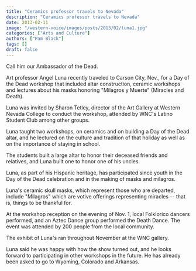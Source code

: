 ```yaml
---
title: "Ceramics professor travels to Nevada"
description: "Ceramics professor travels to Nevada"
date: 2013-02-11
image: "/western-voice/images/posts/2013/02/luna1.jpg"
categories: ["Arts and Culture"]
authors: ["Pam Black"]
tags: []
draft: false
---
```

Call him our Ambassador of the Dead.

Art professor Angel Luna recently traveled to Carson City, Nev., for a Day of the Dead workshop that included altar construction, ceramic workshops and lectures about his masks honoring "Milagros y Muerte" (Miracles and Death).

Luna was invited by Sharon Tetley, director of the Art Gallery at Western Nevada College to conduct the workshop, attended by WNC's Latino Student Club among other groups.

Luna taught two workshops, on ceramics and on building a Day of the Dead altar, and he lectured on the culture and tradition of that holiday as well as on the importance of staying in school.

The students built a large altar to honor their deceased friends and relatives, and Luna built one to honor one of his uncles.

Luna, as part of his Hispanic heritage, has participated since youth in the Day of the Dead celebration and in the making of masks and milagros.

Luna's ceramic skull masks, which represent those who are departed, include "Milagros" which are votive offerings representing miracles -- that is, things to be thankful for.

At the workshop reception on the evening of Nov. 1, local Folklorico dancers performed, and an Aztec Dance group performed the Death Dance. The event was attended by 200 people from the local community.

The exhibit of Luna's ran throughout November at the WNC gallery.

Luna said he was happy with how the show turned out, and he looks forward to participating in other workshops in the future. He has already been asked to go to Wyoming, Colorado and Arkansas.